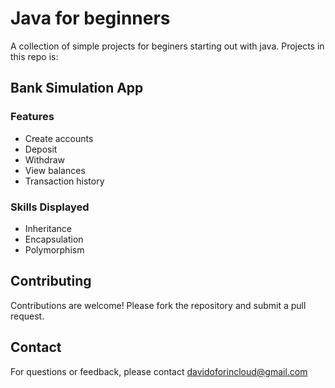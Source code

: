 # Java for beginners
A collection of simple projects for beginers starting out with java.
Projects in this repo is:

## Bank Simulation App
### Features
- Create accounts
- Deposit
- Withdraw
- View balances
- Transaction history
### Skills Displayed
- Inheritance
- Encapsulation
- Polymorphism

## Contributing
Contributions are welcome! Please fork the repository and submit a pull request.

## Contact
For questions or feedback, please contact [davidoforincloud@gmail.com](mailto:davidoforincloud@gmail.com)